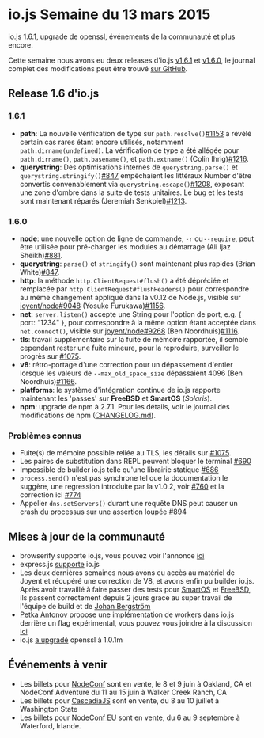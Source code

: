 # io.js Semaine du 13 mars 2015

io.js 1.6.1, upgrade de openssl, événements de la communauté et plus encore.

Cette semaine nous avons eu deux releases d'io.js [v1.6.1](https://iojs.org/dist/v1.6.1/) et [v1.6.0](https://iojs.org/dist/v1.6.0/), le journal complet des modifications peut être trouvé [sur GitHub](https://github.com/iojs/io.js/blob/v1.x/CHANGELOG.md).

## Release 1.6 d'io.js

### 1.6.1

*   **path**: La nouvelle vérification de type sur `path.resolve()`[#1153](https://github.com/iojs/io.js/pull/1153) a révélé certain cas rares étant encore utilisés, notamment `path.dirname(undefined)`. La vérification de type a été allégée pour `path.dirname()`, `path.basename()`, et `path.extname()` (Colin Ihrig)[#1216](https://github.com/iojs/io.js/pull/1216).
*   **querystring**: Des optimisations internes de `querystring.parse()` et `querystring.stringify()`[#847](https://github.com/iojs/io.js/pull/847) empêchaient les littéraux Number d'être convertis convenablement via `querystring.escape()`[#1208](https://github.com/iojs/io.js/issues/1208), exposant une zone d'ombre dans la suite de tests unitaires. Le bug et les tests sont maintenant réparés (Jeremiah Senkpiel)[#1213](https://github.com/iojs/io.js/pull/1213).

### 1.6.0

*   **node**: une nouvelle option de ligne de commande, `-r` ou `--require`, peut être utilisée pour pré-charger les modules au démarrage (Ali Ijaz Sheikh)[#881](https://github.com/iojs/io.js/pull/881).
*   **querystring**: `parse()` et `stringify()` sont maintenant plus rapides (Brian White)[#847](https://github.com/iojs/io.js/pull/847).
*   **http**: la méthode `http.ClientRequest#flush()` a été dépréciée et remplacée par `http.ClientRequest#flushHeaders()` pour correspondre au même changement appliqué dans la v0.12 de Node.js, visible sur [joyent/node#9048](https://github.com/joyent/node/pull/9048) (Yosuke Furukawa)[#1156](https://github.com/iojs/io.js/pull/1156).
*   **net**: `server.listen()` accepte une String pour l'option de port, e.g. { port: “1234" }, pour correspondre à la même option étant acceptée dans `net.connect()`, visible sur [joyent/node#9268](https://github.com/joyent/node/pull/9268) (Ben Noordhuis)[#1116](https://github.com/iojs/io.js/pull/1116).
*   **tls**: travail supplémentaire sur la fuite de mémoire rapportée, il semble cependant rester une fuite mineure, pour la reproduire, surveiller le progrès sur [#1075](https://github.com/iojs/io.js/issues/1075).
*   **v8**: rétro-portage d'une correction pour un dépassement d'entier lorsque les valeurs de `--max_old_space_size` dépassaient 4096 (Ben Noordhuis)[#1166](https://github.com/iojs/io.js/pull/1166).
*   **platforms**: le système d'intégration continue de io.js rapporte maintenant les 'passes' sur **FreeBSD** et **SmartOS** (_Solaris_).
*   **npm**: upgrade de npm à 2.7.1. Pour les détails, voir le journal des modifications de npm ([CHANGELOG.md](https://github.com/npm/npm/blob/master/CHANGELOG.md#v271-2015-03-05)).


### Problèmes connus

*   Fuite(s) de mémoire possible reliée au TLS, les détails sur [#1075](https://github.com/iojs/io.js/issues/1075).
*   Les paires de substitution dans REPL peuvent bloquer le terminal [#690](https://github.com/iojs/io.js/issues/690)
*   Impossible de builder io.js telle qu'une librairie statique [#686](https://github.com/iojs/io.js/issues/686)
*   `process.send()` n'est pas synchrone tel que la documentation le suggère, une regression introduite par la v1.0.2, voir [#760](https://github.com/iojs/io.js/issues/760) et la correction ici [#774](https://github.com/iojs/io.js/issues/774)
*   Appeller `dns.setServers()` durant une requête DNS peut causer un crash du processus sur une assertion loupée [#894](https://github.com/iojs/io.js/issues/894)

## Mises à jour de la communauté

*   browserify supporte io.js, vous pouvez voir l'annonce [ici](https://twitter.com/yosuke_furukawa/status/577150547850969088)
*   express.js [supporte](https://github.com/strongloop/express/commit/165660811aa9ba5f3733a7b033894f3d9a9c5e60) io.js
*   Les deux dernières semaines nous avons eu accès au matériel de Joyent et récupéré une correction de V8, et avons enfin pu builder io.js. Après avoir travaillé à faire passer des tests pour [SmartOS](https://github.com/iojs/build/pull/64) et [FreeBSD](https://github.com/iojs/io.js/pull/1167), ils passent correctement depuis 2 jours grace au super travail de l'équipe de build et de [Johan Bergström](https://github.com/jbergstroem)
*   [Petka Antonov](https://github.com/petkaantonov) propose une implémentation de workers dans io.js derrière un flag expérimental, vous pouvez vous joindre à la discussion [ici](https://github.com/iojs/io.js/pull/1159)
*   io.js [a upgradé](https://github.com/iojs/io.js/pull/1206) openssl à 1.0.1m


## Événements à venir

- Les billets pour [NodeConf](http://nodeconf.com/) sont en vente, le 8 et 9 juin à Oakland, CA et NodeConf Adventure du 11 au 15 juin à Walker Creek Ranch, CA
- Les billets pour [CascadiaJS](http://2015.cascadiajs.com/) sont en vente, du 8 au 10 juillet à Washington State
- Les billets pour [NodeConf EU](http://nodeconf.eu/) sont en vente, du 6 au 9 septembre à Waterford, Irlande.

